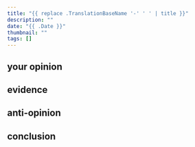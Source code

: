 ```yaml
---
title: "{{ replace .TranslationBaseName '-' ' ' | title }}"
description: ""
date: "{{ .Date }}"
thumbnail: ""
tags: []
---
```

## your opinion

## evidence

## anti-opinion

## conclusion

